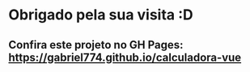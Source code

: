 # Obrigado pela sua visita :D

## Confira este projeto no GH Pages: https://gabriel774.github.io/calculadora-vue
